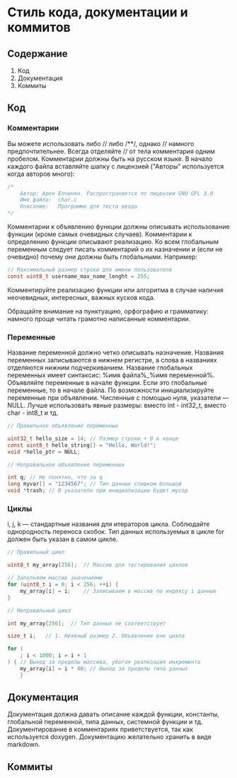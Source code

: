 # Стиль кода, документации и коммитов

## Содержание

1. Код
2. Документация
3. Коммиты

## Код

### Комментарии

Вы можете использовать либо // либо /**/, однако // намного предпочтительнее.
Всегда отделяйте // от тела комментария одним пробелом.
Комментарии должны быть на русском языке.
В начало каждого файла вставляйте шапку с лицензией ("Авторы" используется когда авторов много):

```C
/*
    Автор: Арен Елчинян. Распространяется по лицензии GNU GPL 3.0
    Имя файла:  char.c
    Описание:   Программа для теста ввода
*/
```

Комментарии к объявлению функции должны описывать использование функции (кроме самых очевидных случаев). 
Комментарии к определению функции описывают реализацию.
Ко всем глобальным переменным следует писать комментарий о их назначении и (если не очевидно) почему они должны быть глобальными. Например:

```C
// Максимальный размер строки для имени пользователя
const uint8_t username_max_name_lenght = 255;
```

Комментируйте реализацию функции или алгоритма в случае наличия неочевидных, интересных, важных кусков кода.

Обращайте внимание на пунктуацию, орфографию и грамматику: намного проще читать грамотно написанные комментарии.

### Переменные

Название переменной должно четко описывать назначение.
Названия переменных записываются в нижнем регистре, а слова в названиях отделяются нижним подчеркиванием.
Название глобальных переменных имеет синтаксис: %имя файла%_%имя переменной%.
Объявляйте переменные в начале функции. Если это глобальные переменные, то в начале файла.
По возможности инициализируйте переменные при объявлении. Численные с помощью нуля, указатели — NULL.
Лучше использовать явные размеры: вместо int - int32_t, вместо char - int8_t и тд.

```C
// Правильное объявление переменных

uint32_t hello_size = 14; // Размер строки + 0 в конце
const uint8_t hello_string[] = "Hello, World!";
void *hello_ptr = NULL;
```

```C
// Неправильное объявление переменных

int q; // Не понятно, что за q
long myvar[] = "1234567"; // Тип данных слишком большой
void *trash; // В указателе при инициализации будет мусор
```

### Циклы

i, j, k — стандартные названия для итераторов цикла.
Соблюдайте однородность переноса скобок.
Тип данных используемых в цикле for должен быть указан в самом цикле.

```C
// Правильный цикл

uint8_t my_array[256];  // Массив для тестирования циклов

// Заполняем массив значениями
for (uint8_t i = 0; i < 256; ++i) {
    my_array[i] = i;    // Записываем в массив по индексу i данные
}
```

```C
// Неправильный цикл

int my_array[256];  // Тип данных не соответствует

size_t i;   // 1. Неявный размер 2. Объявление вне цикла

for (
    ; i < 1000; i = i + 1
) { // Выход за пределы массива, убогая реализация инкремента
    my_array[i] = i * 40; // Выход за пределы типа данных
    }
```

## Документация

Документация должна давать описание каждой функции, константы, глобальной переменной, типа данных, системной функции и тд.
Документирование в комментариях приветствуется, так как используется doxygen.
Документацию желательно хранить в виде markdown.

## Коммиты
